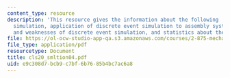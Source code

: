 ```yaml
---
content_type: resource
description: 'This resource gives the information about the following : discrete event
  simulation, application of discrete event simulation to assembly systems, strenghts
  and weaknesses of discrete event simulation, and statistics about the real systems.'
file: https://ol-ocw-studio-app-qa.s3.amazonaws.com/courses/2-875-mechanical-assembly-and-its-role-in-product-development-fall-2004/e9c308d7bcb9c7bf6b7685b4bc7ac6a8_cls20_smltion04.pdf
file_type: application/pdf
resourcetype: Document
title: cls20_smltion04.pdf
uid: e9c308d7-bcb9-c7bf-6b76-85b4bc7ac6a8
---
```

